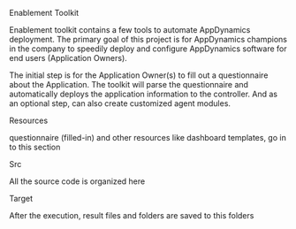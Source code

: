 Enablement Toolkit

Enablement toolkit contains a few tools to automate AppDynamics deployment. The primary goal of this project is for AppDynamics champions in the company to speedily deploy and configure AppDynamics software for end users (Application Owners).

The initial step is for the Application Owner(s) to fill out a questionnaire about the Application. The toolkit will parse the questionnaire and automatically deploys the application information to the controller. And as an optional step, can also create customized agent modules.

Resources

questionnaire (filled-in) and other resources like dashboard templates, go in to this section

Src

All the source code is organized here

Target

After the execution, result files and folders are saved to this folders
